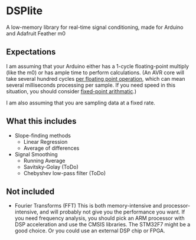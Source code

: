 # DSPlite
A low-memory library for real-time signal conditioning, made for Arduino and Adafruit Feather m0

## Expectations
I am assuming that your Arduino either has a 1-cycle floating-point multiply (like the m0) or has ample time to perform calculations. (An AVR core will take several hundred cycles [per floating point operation](https://people.ece.cornell.edu/land/courses/ece4760/Math/Floating_point/index.html), which can mean several milliseconds processing per sample. If you need speed in this situation, you should consider [fixed-point arithmatic](https://ucexperiment.wordpress.com/2015/03/31/avr-gcc-fixed-point-vs-floating-point-comparison).)

I am also assuming that you are sampling data at a fixed rate.

## What this includes
- Slope-finding methods
  - Linear Regression
  - Average of differences
- Signal Smoothing
  - Running Average
  - Savitsky-Golay (ToDo)
  - Chebyshev low-pass filter (ToDo)

## Not included
- Fourier Transforms (FFT)
  This is both memory-intensive and processor-intensive, and will probably not give you the performance you want. If you need frequency analysis, you should pick an ARM processor with DSP acceleration and use the CMSIS libraries. The STM32F7 might be a good choice. Or you could use an external DSP chip or FPGA.
